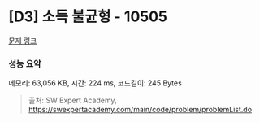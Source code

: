 # [D3] 소득 불균형 - 10505 

[문제 링크](https://swexpertacademy.com/main/code/problem/problemDetail.do?contestProbId=AXNP4CvauaMDFAXS) 

### 성능 요약

메모리: 63,056 KB, 시간: 224 ms, 코드길이: 245 Bytes



> 출처: SW Expert Academy, https://swexpertacademy.com/main/code/problem/problemList.do